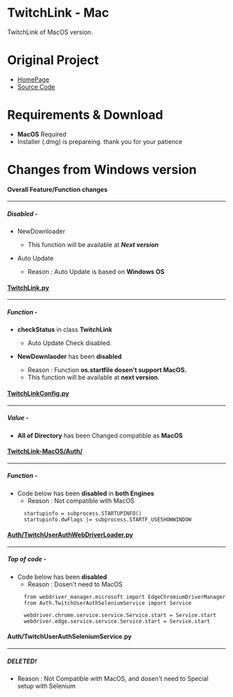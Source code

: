 # TwitchLink - Mac
TwitchLink of MacOS version.


# Original Project
- [HomePage](https://twitchlink.github.io)
- [Source Code](https://github.com/devhotteok/TwitchLink)


# Requirements & Download

- **MacOS** Required
- Installer (.dmg) is prepareing. thank you for your patience


# Changes from Windows version

#### Overall Feature/Function changes
***
##### Disabled -

- NewDownloader
    - This function will be available at ***Next version***
  
- Auto Update
    - Reason : Auto Update is based on **Windows OS**  




#### [TwitchLink.py](https://github.com/Leatherback-Azi/TwitchLink-MacOS/blob/main/TwitchLink.py)
***
##### Function -

- **checkStatus** in class **TwitchLink**

    - Auto Update Check disabled.

- **NewDownlaoder** has been **disabled**

    - Reason : Function **os.startfile dosen't support MacOS.**
    - This function will be available at **next version**.
   
   
#### [TwitchLinkConfig.py](https://github.com/Leatherback-Azi/TwitchLink-MacOS/blob/main/TwitchLinkConfig.py) 
***
##### Value -

* **All of Directory** has been Changed compatible as **MacOS**

#### [TwitchLink-MacOS/Auth/](https://github.com/Leatherback-Azi/TwitchLink-MacOS/tree/main/Auth)
***
##### Function -

- Code below has been **disabled** in **both Engines**
    - Reason : Not compatible with MacOS
    <pre><code>  startupinfo = subprocess.STARTUPINFO()
    startupinfo.dwFlags |= subprocess.STARTF_USESHOWWINDOW    </code></pre>


#### [Auth/TwitchUserAuthWebDriverLoader.py](https://github.com/Leatherback-Azi/TwitchLink-MacOS/blob/main/Auth/TwitchUserAuthWebDriverLoader.py)
***
##### Top of code -

- Code below has been **disabled**
    - Reason : Dosen't need to MacOS
    <pre><code>  from webdriver_manager.microsoft import EdgeChromiumDriverManager
    from Auth.TwitchUserAuthSeleniumService import Service

    webdriver.chrome.service.service.Service.start = Service.start
    webdriver.edge.service.service.Service.start = Service.start  </code></pre>
    
    
#### Auth/TwitchUserAuthSeleniumService.py
***
##### DELETED!

- Reason : Not Compatible with MacOS, and dosen't need to Special setup with Selenium


